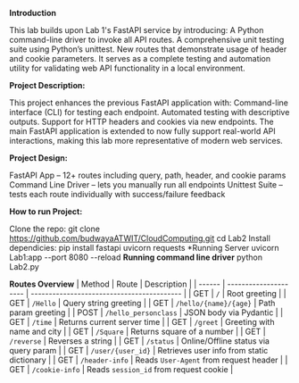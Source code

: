 **Introduction**



This lab builds upon Lab 1's FastAPI service by introducing:
A Python command-line driver to invoke all API routes.
A comprehensive unit testing suite using Python’s unittest.
New routes that demonstrate usage of header and cookie parameters.
It serves as a complete testing and automation utility for validating web API functionality in a local environment.

**Project Description:**



This project enhances the previous FastAPI application with:
Command-line interface (CLI) for testing each endpoint.
Automated testing with descriptive outputs.
Support for HTTP headers and cookies via new endpoints.
The main FastAPI application is extended to now fully support real-world API interactions, making this lab more representative of modern web services.

**Project Design:**



FastAPI App – 12+ routes including query, path, header, and cookie params
Command Line Driver – lets you manually run all endpoints
Unittest Suite – tests each route individually with success/failure feedback

**How to run Project:**




Clone the repo: git clone https://github.com/budwayaATWIT/CloudComputing.git cd Lab2
Install dependicies: pip install fastapi uvicorn requests
*Running Server uvicorn Lab1:app --port 8080 --reload
**Running command line driver**
python Lab2.py


**Routes Overview**
| Method | Route                 | Description                                |
| ------ | --------------------- | ------------------------------------------ |
| GET    | `/`                   | Root greeting                              |
| GET    | `/Hello`              | Query string greeting                      |
| GET    | `/hello/{name}/{age}` | Path param greeting                        |
| POST   | `/hello_personclass`  | JSON body via Pydantic                     |
| GET    | `/time`               | Returns current server time                |
| GET    | `/greet`              | Greeting with name and city                |
| GET    | `/Square`             | Returns square of a number                 |
| GET    | `/reverse`            | Reverses a string                          |
| GET    | `/status`             | Online/Offline status via query param      |
| GET    | `/user/{user_id}`     | Retrieves user info from static dictionary |
| GET    | `/header-info`        | Reads `User-Agent` from request header     |
| GET    | `/cookie-info`        | Reads `session_id` from request cookie     |
